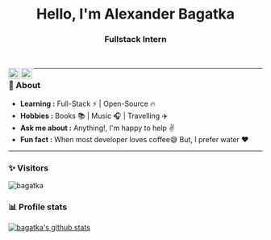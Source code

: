 <h1 align="center">Hello, I'm Alexander Bagatka</h1>

<h3 align="center">Fullstack Intern</h3> <br>

<p align="center"> 
<a href="https://www.linkedin.com/in/alexander-bagatka-12594b162/">
  <img align="left" alt="bagatka's Linkdein" width="22px" src="https://cdn.jsdelivr.net/npm/simple-icons@v3/icons/linkedin.svg" />
</a>
<a href="https://t.me/alex_bagatka">
  <img align="left" alt="Bagatka's Telegram" width="22px" src="https://cdn.jsdelivr.net/npm/simple-icons@v3/icons/telegram.svg" />
</a>
</p>

---------------------------------------------------------------------------------------------------------------------------------------------------------------------------------
### 🤔 About 
-  **Learning :** Full-Stack :zap: | Open-Source :fire:	
-  **Hobbies :** Books :books: | Music :headphones: | Travelling :airplane:
-  **Ask me about :** Anything!, I'm happy to help :v:
-  **Fun fact :** When most developer loves coffee:sweat_smile: But, I prefer water :heart: 

---------------------------------------------------------------------------------------------------------------------------------------------------------------------------------
### ✨ Visitors 

<p align="left"> <img src="https://komarev.com/ghpvc/?username=bagatka" alt="bagatka" /> </p>

### 📊 Profile stats

[![bagatka's github stats](https://github-readme-stats.vercel.app/api?username=bagatka&show_icons=true&title_color=fff&icon_color=79ff97&text_color=9f9f9f&bg_color=151515)](https://github.com/bagatka/github-readme-stats)
